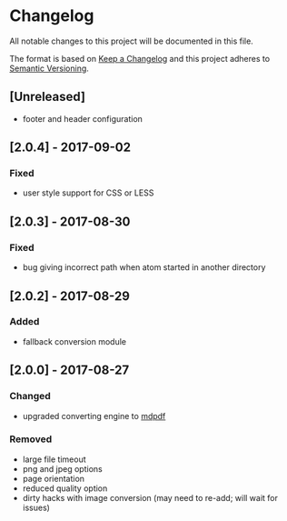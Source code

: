 # Changelog
All notable changes to this project will be documented in this file.

The format is based on [Keep a Changelog](http://keepachangelog.com/en/1.0.0/)
and this project adheres to [Semantic Versioning](http://semver.org/spec/v2.0.0.html).

## [Unreleased]
- footer and header configuration

## [2.0.4] - 2017-09-02
### Fixed
- user style support for CSS or LESS

## [2.0.3] - 2017-08-30
### Fixed
- bug giving incorrect path when atom started in another directory

## [2.0.2] - 2017-08-29
### Added
- fallback conversion module

## [2.0.0] - 2017-08-27
### Changed
- upgraded converting engine to [mdpdf](https://github.com/bluehatbrit/mdpdf)

### Removed
- large file timeout
- png and jpeg options
- page orientation
- reduced quality option
- dirty hacks with image conversion (may need to re-add; will wait for issues)
